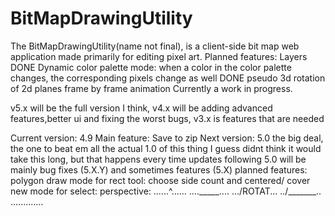# BitMapDrawingUtility
The BitMapDrawingUtility(name not final), is a client-side bit map web application made primarily for editing pixel art. 
Planned features:
Layers DONE
Dynamic color palette mode: when a color in the color palette changes, the corresponding pixels change as well DONE
pseudo 3d rotation of 2d planes
frame by frame animation
Currently a work in progress.

v5.x will be the full version I think, v4.x will be adding advanced features,better ui and fixing the worst bugs, v3.x is features that are needed

Current version: 4.9
Main feature: Save to zip
Next version: 5.0
the big deal, the one to beat em all
the actual 1.0 of this thing I guess
didnt think it would take this long, but that happens every time
updates following 5.0 will be mainly bug fixes (5.X.Y) and sometimes features (5.X)
planned features:
polygon draw mode for rect tool:
  choose side count and centered/ cover
new mode for select:
  perspective:
  ......^......
  ...._____....
  .../ROTAT\...
  ../_______\..
  .............
  

